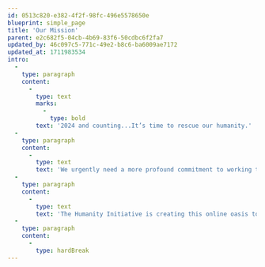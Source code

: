 ```yaml
---
id: 0513c820-e382-4f2f-98fc-496e5578650e
blueprint: simple_page
title: 'Our Mission'
parent: e2c682f5-04cb-4b69-83f6-50cdbc6f2fa7
updated_by: 46c097c5-771c-49e2-b8c6-ba6009ae7172
updated_at: 1711983534
intro:
  -
    type: paragraph
    content:
      -
        type: text
        marks:
          -
            type: bold
        text: '2024 and counting...It’s time to rescue our humanity.'
  -
    type: paragraph
    content:
      -
        type: text
        text: 'We urgently need a more profound commitment to working together, with imagination and respect, with kindness and love.'
  -
    type: paragraph
    content:
      -
        type: text
        text: 'The Humanity Initiative is creating this online oasis to offer clarity on our most crucial challenges and to inspire each of us to take action — fostering a resurgent new voice of humanity across the continents.'
  -
    type: paragraph
    content:
      -
        type: hardBreak
---
```

